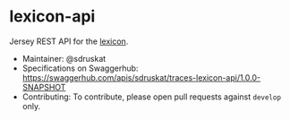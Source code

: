 # lexicon-api

Jersey REST API for the [lexicon](https://github.com/TraCES-Lexicon/lexicon).

- Maintainer: @sdruskat
- Specifications on Swaggerhub: https://swaggerhub.com/apis/sdruskat/traces-lexicon-api/1.0.0-SNAPSHOT
- Contributing: To contribute, please open pull requests against `develop` only.
